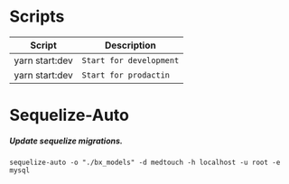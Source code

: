 # Scripts
Script | Description
--- | ---
yarn start:dev | `Start for development`
yarn start:dev | `Start for prodactin`
# Sequelize-Auto
##### Update sequelize migrations.
    sequelize-auto -o "./bx_models" -d medtouch -h localhost -u root -e mysql
